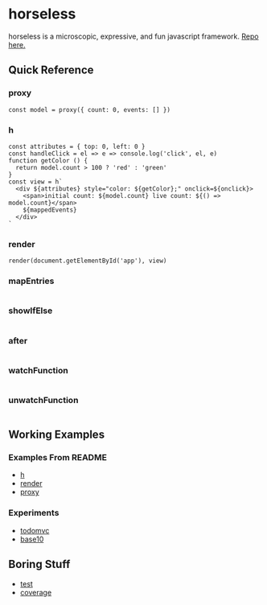 # horseless

horseless is a microscopic, expressive, and fun javascript framework. [Repo here.](https://github.com/dtudury/horseless)

## Quick Reference

### proxy ###
```
const model = proxy({ count: 0, events: [] })
```

### h ###
```
const attributes = { top: 0, left: 0 }
const handleClick = el => e => console.log('click', el, e)
function getColor () {
  return model.count > 100 ? 'red' : 'green'
}
const view = h`
  <div ${attributes} style="color: ${getColor};" onclick=${onclick}>
    <span>initial count: ${model.count} live count: ${() => model.count}</span>
    ${mappedEvents}
  </div>
`
```

### render ###
```
render(document.getElementById('app'), view)
```

### mapEntries ###
```
```

### showIfElse ###
```
```

### after ###
```
```

### watchFunction ###
```
```

### unwatchFunction ###
```
```

## Working Examples ##

### Examples From README ###
* [h](h/)
* [render](render/)
* [proxy](proxy/)

### Experiments ###
* [todomvc](todomvc/)
* [base10](base10/)

## Boring Stuff ##
* [test](test/)
* [coverage](coverage/)
